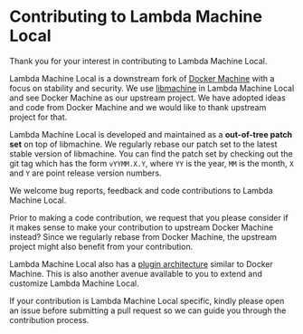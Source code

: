 # Contributing to Lambda Machine Local

Thank you for your interest in contributing to Lambda Machine Local.

Lambda Machine Local is a downstream fork
of [Docker Machine](https://github.com/docker/machine) with a focus on stability
and security. We
use [libmachine](https://github.com/docker/machine/tree/master/libmachine) in
Lambda Machine Local and see Docker Machine as our upstream project. We have
adopted ideas and code from Docker Machine and we would like to thank upstream
project for that.

Lambda Machine Local is developed and maintained as a **out-of-tree patch set**
on top of libmachine. We regularly rebase our patch set to the latest stable
version of libmachine. You can find the patch set by checking out the git tag
which has the form `vYYMM.X.Y`, where `YY` is the year, `MM` is the month, `X`
and `Y` are point release version numbers.

We welcome bug reports, feedback and code contributions to Lambda Machine Local.

Prior to making a code contribution, we request that you please consider if it
makes sense to make your contribution to upstream Docker Machine instead? Since
we regularly rebase from Docker Machine, the upstream project might also benefit
from your contribution.

Lambda Machine Local also has
a [plugin architecture](https://github.com/docker/machine/pull/1902) similar to
Docker Machine. This is also another avenue available to you to extend and
customize Lambda Machine Local.

If your contribution is Lambda Machine Local specific, kindly please open an
issue before submitting a pull request so we can guide you through the
contribution process.
